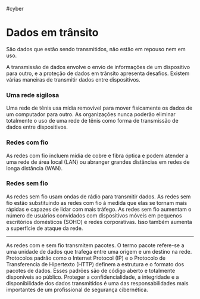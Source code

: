#cyber 
# Dados em trânsito

São dados que estão sendo transmitidos, não estão em repouso nem em uso.

A transmissão de dados envolve o envio de informações de um dispositivo para outro, e a proteção de dados em trânsito apresenta desafios. Existem várias maneiras de transmitir dados entre dispositivos.

### Uma rede sigilosa

Uma rede de tênis usa mídia removível para mover fisicamente os dados de um computador para outro. As organizações nunca poderão eliminar totalmente o uso de uma rede de tênis como forma de transmissão de dados entre dispositivos.

### Redes com fio

As redes com fio incluem mídia de cobre e fibra óptica e podem atender a uma rede de área local (LAN) ou abranger grandes distâncias em redes de longa distância (WAN).

### Redes sem fio

As redes sem fio usam ondas de rádio para transmitir dados. As redes sem fio estão substituindo as redes com fio à medida que elas se tornam mais rápidas e capazes de lidar com mais tráfego. As redes sem fio aumentam o número de usuários convidados com dispositivos móveis em pequenos escritórios domésticos (SOHO) e redes corporativas. Isso também aumenta a superfície de ataque da rede.

---

As redes com e sem fio transmitem pacotes. O termo pacote refere-se a uma unidade de dados que trafega entre uma origem e um destino na rede. Protocolos padrão como o Internet Protocol (IP) e o Protocolo de Transferencia de Hipertexto (HTTP) definem a estrutura e o formato dos pacotes de dados. Esses padrões são de código aberto e totalmente disponíveis ao público. Proteger a confidencialidade, a integridade e a disponibilidade dos dados transmitidos é uma das responsabilidades mais importantes de um profissional de segurança cibernética.

















